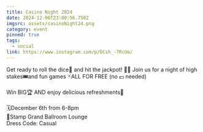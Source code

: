 ```yaml
---
title: Casino Night 2024
date: 2024-12-06T23:00:56.756Z
imgsrc: assets/casinoNight24.png
category: event
pinned: true
tags:
  - social
link: https://www.instagram.com/p/DCsh_-7RcUo/
---
```

Get ready to roll the dice🎲 and hit the jackpot! 🎰✨ Join us for a night of high stakes🎟️and fun games 🃏ALL FOR FREE (no 💵 needed)\
\
Win BIG🏆 AND enjoy delicious refreshments🍹\
\
🗓️December 6th from 6-8pm\
📍Stamp Grand Ballroom Lounge\
Dress Code: Casual
